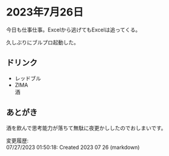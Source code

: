 # 2023年7月26日

今日も仕事仕事。Excelから逃げてもExcelは追ってくる。

久しぶりにブルプロ起動した。

## ドリンク

- レッドブル
- ZIMA  
酒

## あとがき

酒を飲んで思考能力が落ちて無駄に夜更かししたのでおしまいです。

変更履歴:  
07/27/2023 01:50:18: Created 2023 07 26 (markdown)  
